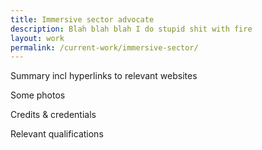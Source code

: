 ```yaml
---
title: Immersive sector advocate
description: Blah blah blah I do stupid shit with fire
layout: work
permalink: /current-work/immersive-sector/
---
```


Summary incl hyperlinks to relevant websites

Some photos

Credits & credentials

Relevant qualifications
